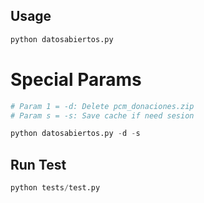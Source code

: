 ## Usage

```python
python datosabiertos.py
```

# Special Params
```python
# Param 1 = -d: Delete pcm_donaciones.zip
# Param s = -s: Save cache if need sesion

python datosabiertos.py -d -s
```

## Run Test

```python
python tests/test.py
```

